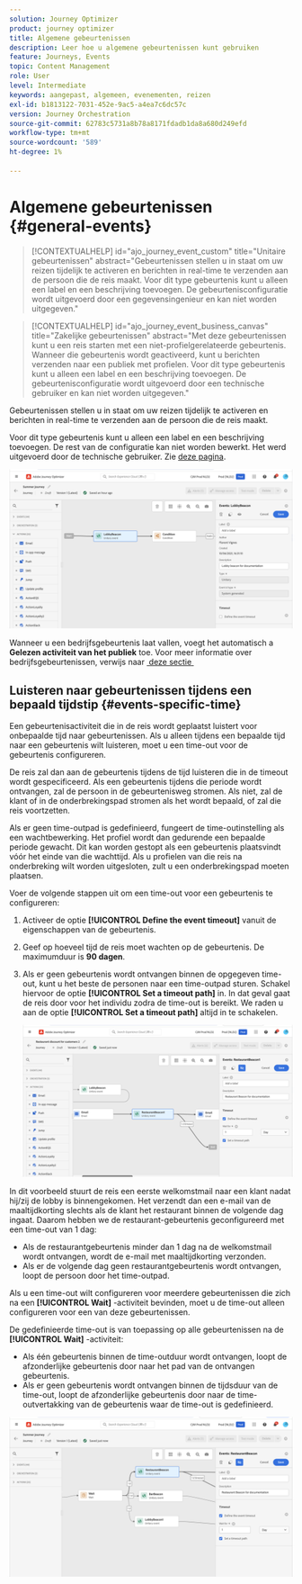 ```yaml
---
solution: Journey Optimizer
product: journey optimizer
title: Algemene gebeurtenissen
description: Leer hoe u algemene gebeurtenissen kunt gebruiken
feature: Journeys, Events
topic: Content Management
role: User
level: Intermediate
keywords: aangepast, algemeen, evenementen, reizen
exl-id: b1813122-7031-452e-9ac5-a4ea7c6dc57c
version: Journey Orchestration
source-git-commit: 62783c5731a8b78a8171fdadb1da8a680d249efd
workflow-type: tm+mt
source-wordcount: '589'
ht-degree: 1%

---
```


# Algemene gebeurtenissen {#general-events}

>[!CONTEXTUALHELP]
>id="ajo_journey_event_custom"
>title="Unitaire gebeurtenissen"
>abstract="Gebeurtenissen stellen u in staat om uw reizen tijdelijk te activeren en berichten in real-time te verzenden aan de persoon die de reis maakt. Voor dit type gebeurtenis kunt u alleen een label en een beschrijving toevoegen. De gebeurtenisconfiguratie wordt uitgevoerd door een gegevensingenieur en kan niet worden uitgegeven."

>[!CONTEXTUALHELP]
>id="ajo_journey_event_business_canvas"
>title="Zakelijke gebeurtenissen"
>abstract="Met deze gebeurtenissen kunt u een reis starten met een niet-profielgerelateerde gebeurtenis. Wanneer die gebeurtenis wordt geactiveerd, kunt u berichten verzenden naar een publiek met profielen. Voor dit type gebeurtenis kunt u alleen een label en een beschrijving toevoegen. De gebeurtenisconfiguratie wordt uitgevoerd door een technische gebruiker en kan niet worden uitgegeven."

Gebeurtenissen stellen u in staat om uw reizen tijdelijk te activeren en berichten in real-time te verzenden aan de persoon die de reis maakt.

Voor dit type gebeurtenis kunt u alleen een label en een beschrijving toevoegen. De rest van de configuratie kan niet worden bewerkt. Het werd uitgevoerd door de technische gebruiker. Zie [deze pagina](../event/about-events.md).

![](assets/general-events.png)

Wanneer u een bedrijfsgebeurtenis laat vallen, voegt het automatisch a **Gelezen activiteit van het publiek** toe. Voor meer informatie over bedrijfsgebeurtenissen, verwijs naar [&#x200B; deze sectie &#x200B;](../event/about-events.md)

## Luisteren naar gebeurtenissen tijdens een bepaald tijdstip {#events-specific-time}

Een gebeurtenisactiviteit die in de reis wordt geplaatst luistert voor onbepaalde tijd naar gebeurtenissen. Als u alleen tijdens een bepaalde tijd naar een gebeurtenis wilt luisteren, moet u een time-out voor de gebeurtenis configureren.

De reis zal dan aan de gebeurtenis tijdens de tijd luisteren die in de timeout wordt gespecificeerd. Als een gebeurtenis tijdens die periode wordt ontvangen, zal de persoon in de gebeurtenisweg stromen. Als niet, zal de klant of in de onderbrekingspad stromen als het wordt bepaald, of zal die reis voortzetten.

Als er geen time-outpad is gedefinieerd, fungeert de time-outinstelling als een wachtbewerking. Het profiel wordt dan gedurende een bepaalde periode gewacht. Dit kan worden gestopt als een gebeurtenis plaatsvindt vóór het einde van die wachttijd. Als u profielen van die reis na onderbreking wilt worden uitgesloten, zult u een onderbrekingspad moeten plaatsen.

Voer de volgende stappen uit om een time-out voor een gebeurtenis te configureren:

1. Activeer de optie **[!UICONTROL Define the event timeout]** vanuit de eigenschappen van de gebeurtenis.

1. Geef op hoeveel tijd de reis moet wachten op de gebeurtenis. De maximumduur is **90 dagen**.

1. Als er geen gebeurtenis wordt ontvangen binnen de opgegeven time-out, kunt u het beste de personen naar een time-outpad sturen. Schakel hiervoor de optie **[!UICONTROL Set a timeout path]** in. In dat geval gaat de reis door voor het individu zodra de time-out is bereikt. We raden u aan de optie **[!UICONTROL Set a timeout path]** altijd in te schakelen.

   ![](assets/event-timeout.png)

In dit voorbeeld stuurt de reis een eerste welkomstmail naar een klant nadat hij/zij de lobby is binnengekomen. Het verzendt dan een e-mail van de maaltijdkorting slechts als de klant het restaurant binnen de volgende dag ingaat. Daarom hebben we de restaurant-gebeurtenis geconfigureerd met een time-out van 1 dag:

* Als de restaurantgebeurtenis minder dan 1 dag na de welkomstmail wordt ontvangen, wordt de e-mail met maaltijdkorting verzonden.
* Als er de volgende dag geen restaurantgebeurtenis wordt ontvangen, loopt de persoon door het time-outpad.

Als u een time-out wilt configureren voor meerdere gebeurtenissen die zich na een **[!UICONTROL Wait]** -activiteit bevinden, moet u de time-out alleen configureren voor een van deze gebeurtenissen.

De gedefinieerde time-out is van toepassing op alle gebeurtenissen na de **[!UICONTROL Wait]** -activiteit:

* Als één gebeurtenis binnen de time-outduur wordt ontvangen, loopt de afzonderlijke gebeurtenis door naar het pad van de ontvangen gebeurtenis.
* Als er geen gebeurtenis wordt ontvangen binnen de tijdsduur van de time-out, loopt de afzonderlijke gebeurtenis door naar de time-outvertakking van de gebeurtenis waar de time-out is gedefinieerd.

![](assets/event-timeout-group.png)
